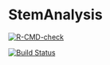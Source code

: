 <!-- README.md is generated from README.Rmd. Please edit that file -->

# StemAnalysis

<!-- badges: start -->
[![R-CMD-check](https://github.com/forestscientist/StemAnalysis/actions/workflows/R-CMD-check.yaml/badge.svg)](https://github.com/forestscientist/StemAnalysis/actions/workflows/R-CMD-check.yaml)

[![Build Status](https://app.travis-ci.com/forestscientist/StemAnalysis.svg?branch=main)](https://github.com/forestscientist/StemAnalysis)

<!-- badges: end -->

